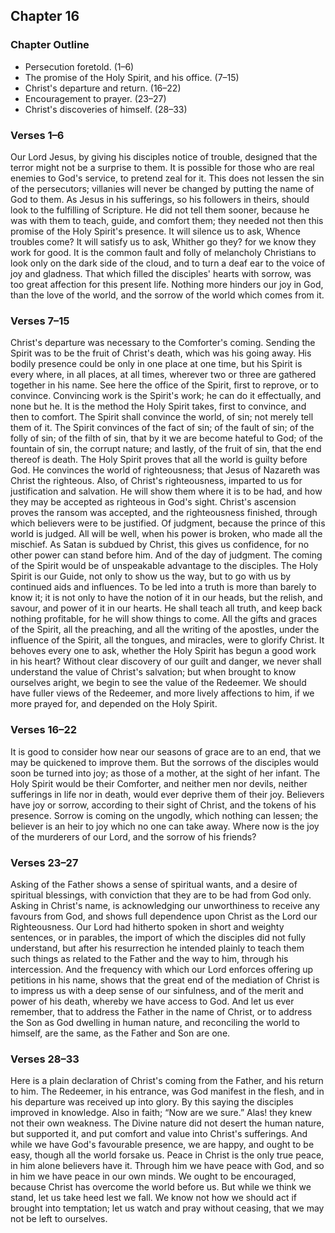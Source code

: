 ## Chapter 16

### Chapter Outline

- Persecution foretold. (1–6)
- The promise of the Holy Spirit, and his office. (7–15)
- Christ's departure and return. (16–22)
- Encouragement to prayer. (23–27)
- Christ's discoveries of himself. (28–33)

### Verses 1–6

Our Lord Jesus, by giving his disciples notice of trouble, designed that the terror might not be a surprise to them. It is possible for those who are real enemies to God's service, to pretend zeal for it. This does not lessen the sin of the persecutors; villanies will never be changed by putting the name of God to them. As Jesus in his sufferings, so his followers in theirs, should look to the fulfilling of Scripture. He did not tell them sooner, because he was with them to teach, guide, and comfort them; they needed not then this promise of the Holy Spirit's presence. It will silence us to ask, Whence troubles come? It will satisfy us to ask, Whither go they? for we know they work for good. It is the common fault and folly of melancholy Christians to look only on the dark side of the cloud, and to turn a deaf ear to the voice of joy and gladness. That which filled the disciples' hearts with sorrow, was too great affection for this present life. Nothing more hinders our joy in God, than the love of the world, and the sorrow of the world which comes from it.

### Verses 7–15

Christ's departure was necessary to the Comforter's coming. Sending the Spirit was to be the fruit of Christ's death, which was his going away. His bodily presence could be only in one place at one time, but his Spirit is every where, in all places, at all times, wherever two or three are gathered together in his name. See here the office of the Spirit, first to reprove, or to convince. Convincing work is the Spirit's work; he can do it effectually, and none but he. It is the method the Holy Spirit takes, first to convince, and then to comfort. The Spirit shall convince the world, of sin; not merely tell them of it. The Spirit convinces of the fact of sin; of the fault of sin; of the folly of sin; of the filth of sin, that by it we are become hateful to God; of the fountain of sin, the corrupt nature; and lastly, of the fruit of sin, that the end thereof is death. The Holy Spirit proves that all the world is guilty before God. He convinces the world of righteousness; that Jesus of Nazareth was Christ the righteous. Also, of Christ's righteousness, imparted to us for justification and salvation. He will show them where it is to be had, and how they may be accepted as righteous in God's sight. Christ's ascension proves the ransom was accepted, and the righteousness finished, through which believers were to be justified. Of judgment, because the prince of this world is judged. All will be well, when his power is broken, who made all the mischief. As Satan is subdued by Christ, this gives us confidence, for no other power can stand before him. And of the day of judgment. The coming of the Spirit would be of unspeakable advantage to the disciples. The Holy Spirit is our Guide, not only to show us the way, but to go with us by continued aids and influences. To be led into a truth is more than barely to know it; it is not only to have the notion of it in our heads, but the relish, and savour, and power of it in our hearts. He shall teach all truth, and keep back nothing profitable, for he will show things to come. All the gifts and graces of the Spirit, all the preaching, and all the writing of the apostles, under the influence of the Spirit, all the tongues, and miracles, were to glorify Christ. It behoves every one to ask, whether the Holy Spirit has begun a good work in his heart? Without clear discovery of our guilt and danger, we never shall understand the value of Christ's salvation; but when brought to know ourselves aright, we begin to see the value of the Redeemer. We should have fuller views of the Redeemer, and more lively affections to him, if we more prayed for, and depended on the Holy Spirit.

### Verses 16–22

It is good to consider how near our seasons of grace are to an end, that we may be quickened to improve them. But the sorrows of the disciples would soon be turned into joy; as those of a mother, at the sight of her infant. The Holy Spirit would be their Comforter, and neither men nor devils, neither sufferings in life nor in death, would ever deprive them of their joy. Believers have joy or sorrow, according to their sight of Christ, and the tokens of his presence. Sorrow is coming on the ungodly, which nothing can lessen; the believer is an heir to joy which no one can take away. Where now is the joy of the murderers of our Lord, and the sorrow of his friends?

### Verses 23–27

Asking of the Father shows a sense of spiritual wants, and a desire of spiritual blessings, with conviction that they are to be had from God only. Asking in Christ's name, is acknowledging our unworthiness to receive any favours from God, and shows full dependence upon Christ as the Lord our Righteousness. Our Lord had hitherto spoken in short and weighty sentences, or in parables, the import of which the disciples did not fully understand, but after his resurrection he intended plainly to teach them such things as related to the Father and the way to him, through his intercession. And the frequency with which our Lord enforces offering up petitions in his name, shows that the great end of the mediation of Christ is to impress us with a deep sense of our sinfulness, and of the merit and power of his death, whereby we have access to God. And let us ever remember, that to address the Father in the name of Christ, or to address the Son as God dwelling in human nature, and reconciling the world to himself, are the same, as the Father and Son are one.

### Verses 28–33

Here is a plain declaration of Christ's coming from the Father, and his return to him. The Redeemer, in his entrance, was God manifest in the flesh, and in his departure was received up into glory. By this saying the disciples improved in knowledge. Also in faith; “Now are we sure.” Alas! they knew not their own weakness. The Divine nature did not desert the human nature, but supported it, and put comfort and value into Christ's sufferings. And while we have God's favourable presence, we are happy, and ought to be easy, though all the world forsake us. Peace in Christ is the only true peace, in him alone believers have it. Through him we have peace with God, and so in him we have peace in our own minds. We ought to be encouraged, because Christ has overcome the world before us. But while we think we stand, let us take heed lest we fall. We know not how we should act if brought into temptation; let us watch and pray without ceasing, that we may not be left to ourselves.

